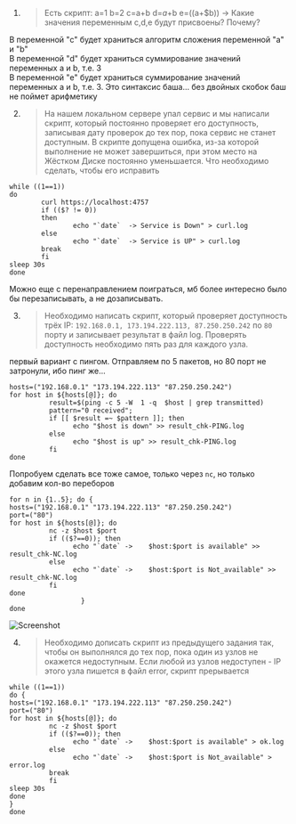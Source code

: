 1. >Есть скрипт: a=1 b=2 c=a+b d=$a+$b e=$(($a+$b))  -> Какие значения переменным c,d,e будут присвоены?  Почему?   
  
В переменной "c" будет храниться алгоритм сложения переменной "a" и "b"  
В переменной "d" будет храниться суммирование значений переменных a и b, т.е. 3  
В переменной "e" будет храниться суммирование значений переменных a и b, т.е. 3. Это синтаксис баша... без двойных скобок баш не поймет арифметику  
  
2. >На нашем локальном сервере упал сервис и мы написали скрипт, который постоянно проверяет его доступность, записывая дату проверок до тех пор, пока сервис не станет доступным. В скрипте допущена ошибка, из-за которой выполнение не может завершиться, при этом место на Жёстком Диске постоянно уменьшается. Что необходимо сделать, чтобы его исправить   
  
```#!/bin/bash
while ((1==1))
do
        curl https://localhost:4757
        if (($? != 0))
        then
                echo "`date`  -> Service is Down" > curl.log
        else
                echo "`date`  -> Service is UP" > curl.log
        break
        fi
sleep 30s
done
```
  
Можно еще с перенаправлением поиграться, мб более интересно было бы перезаписывать, а не дозаписывать.  

3. >Необходимо написать скрипт, который проверяет доступность трёх IP: `192.168.0.1, 173.194.222.113, 87.250.250.242` по `80` порту и записывает результат в файл log. Проверять доступность необходимо пять раз для каждого узла.
  
первый вариант с пингом. Отправляем по 5 пакетов, но 80 порт не затронули, ибо пинг же...
  
```#!/bin/bash
hosts=("192.168.0.1" "173.194.222.113" "87.250.250.242")
for host in ${hosts[@]}; do
          result=$(ping -c 5 -W  1 -q  $host | grep transmitted)
          pattern="0 received";
          if [[ $result =~ $pattern ]]; then
                echo "$host is down" >> result_chk-PING.log
          else
                echo "$host is up" >> result_chk-PING.log
          fi
done
```  
  
Попробуем сделать все тоже самое, только через `nc`, но только добавим кол-во переборов  
  
```#!/bin/bash
for n in {1..5}; do {
hosts=("192.168.0.1" "173.194.222.113" "87.250.250.242")
port=("80")
for host in ${hosts[@]}; do
          nc -z $host $port
          if (($?==0)); then
                echo "`date` ->    $host:$port is available" >> result_chk-NC.log
          else
                echo "`date` ->    $host:$port is Not_available" >> result_chk-NC.log
          fi
done
                  }
done
```
  
![Screenshot](https://gitlab.com/SobolevES/devops-netology/-/raw/main/pics/3_bash.JPG) 
  
4. >Необходимо дописать скрипт из предыдущего задания так, чтобы он выполнялся до тех пор, пока один из узлов не окажется недоступным. Если любой из узлов недоступен - IP этого узла пишется в файл error, скрипт прерывается
  
```#!/bin/bash
while ((1==1))
do {
hosts=("192.168.0.1" "173.194.222.113" "87.250.250.242")
port=("80")
for host in ${hosts[@]}; do
          nc -z $host $port
          if (($?==0)); then
                echo "`date` ->    $host:$port is available" > ok.log
          else
                echo "`date` ->    $host:$port is Not_available" > error.log
          break
          fi
sleep 30s
done
}
done
```





